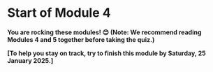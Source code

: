 # Start of Module 4

**You are rocking these modules! 😊 (Note: We recommend reading Modules 4 and 5 together before taking the quiz.)**

**[To help you stay on track, try to finish this module by Saturday, 25 January 2025.]**
